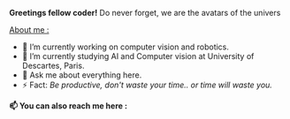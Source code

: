 <!--
**Arksyd96/Arksyd96** is a ✨ _special_ ✨ repository because its `README.md` (this file) appears on your GitHub profile.
![Arksyd's github stats](https://github-readme-stats.vercel.app/api?username=Arksyd96&)

[![Top Langs](https://github-readme-stats.vercel.app/api/top-langs/?username=Arksyd96&layout=compact)](https://github.com/anuraghazra/github-readme-stats)

[![Arksyd's wakatime stats](https://github-readme-stats.vercel.app/api/wakatime?username=Arksyd96&layout=compact)](https://github.com/anuraghazra/github-readme-stats)
-->

**Greetings fellow coder!** Do never forget, we are the avatars of the univers

<u>About me :</u>
- 🔭 I’m currently working on computer vision and robotics.
- 🌱 I’m currently studying AI and Computer vision at University of Descartes, Paris.
- 💬 Ask me about everything here.
- ⚡ Fact: *Be productive, don't waste your time.. or time will waste you.*

**📫 You can also reach me here :**





